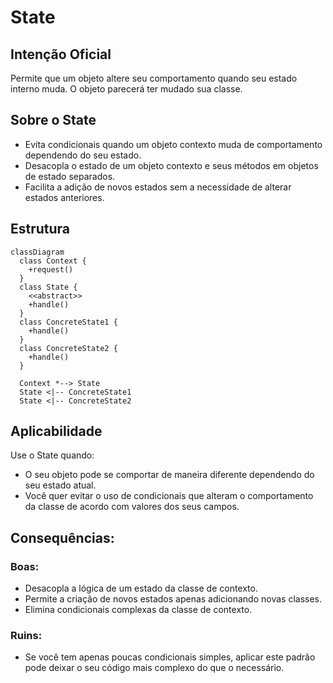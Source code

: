 # State

## Intenção Oficial

Permite que um objeto altere seu comportamento quando seu estado interno muda. O objeto parecerá ter mudado sua classe.

## Sobre o State

- Evita condicionais quando um objeto contexto muda de comportamento dependendo do seu estado.
- Desacopla o estado de um objeto contexto e seus métodos em objetos de estado separados.
- Facilita a adição de novos estados sem a necessidade de alterar estados anteriores.

## Estrutura

```mermaid
classDiagram
  class Context {
    +request()
  }
  class State {
    <<abstract>>
    +handle()
  }
  class ConcreteState1 {
    +handle()
  }
  class ConcreteState2 {
    +handle()
  }

  Context *--> State
  State <|-- ConcreteState1
  State <|-- ConcreteState2
```

## Aplicabilidade

Use o State quando:
- O seu objeto pode se comportar de maneira diferente dependendo do seu estado atual.
- Você quer evitar o uso de condicionais que alteram o comportamento da classe de acordo com valores dos seus campos.

## Consequências:

### Boas:

- Desacopla a lógica de um estado da classe de contexto.
- Permite a criação de novos estados apenas adicionando novas classes.
- Elimina condicionais complexas da classe de contexto.

### Ruins:

- Se você tem apenas poucas condicionais simples, aplicar este padrão pode deixar o seu código mais complexo do que o necessário.

